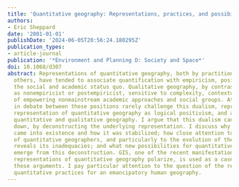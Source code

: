 ```yaml
---
title: 'Quantitative geography: Representations, practices, and possibilities'
authors:
- Eric Sheppard
date: '2001-01-01'
publishDate: '2024-06-05T20:56:24.180295Z'
publication_types:
- article-journal
publication: '*Environment and Planning D: Society and Space*'
doi: 10.1068/d307
abstract: Representations of quantitative geography, both by practitioners and by
  others, have tended to associate quantification with empiricism, positivism, and
  the social and academic status quo. Qualitative geography, by contrast is represented
  as nonempiricist or postempiricist, sensitive to complexity, contextual, and capable
  of empowering nonmainstream academic approaches and social groups. Attempts to engage
  in debate between these positions rarely challenge this dualism, reproducing the
  representation of quantitative geography as logical positivism, and a dualism separating
  quantitative and qualitative geography. I argue that this dualism can be broken
  down, by deconstructing the underlying representation. I discuss why this representation
  came into existence and how it was stabilized; how close attention to the practices
  of quantitative geographers, and particularly to the evolution of these practices,
  reveals its inadequacies; and what new possibilities for quantitative practices
  emerge from this deconstruction. GIS, one of the recent manifestations around which
  representations of quantitative geography polarize, is used as a case study to illustrate
  these arguments. I pay particular attention to the question of the relevance of
  quantitative practices for an emancipatory human geography.
---
```


